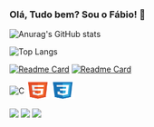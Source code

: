 ### Olá, Tudo bem? Sou o Fábio! 👋

![Anurag's GitHub stats](https://github-readme-stats.vercel.app/api?username=Fabiojr7&show_icons=true&theme=merko) 
      
![Top Langs](https://github-readme-stats.vercel.app/api/top-langs/?username=Fabiojr7&hide_progress=false&theme=merko)
      
[![Readme Card](https://github-readme-stats.vercel.app/api/pin/?username=Fabiojr7&repo=ALGORITMOS_I&theme=merko)](https://github.com/anuraghazra/github-readme-stats) 
[![Readme Card](https://github-readme-stats.vercel.app/api/pin/?username=Fabiojr7&repo=Desenvolvimento-WEB&theme=merko)](https://github.com/anuraghazra/github-readme-stats)

<div>
  <img align="center" alt="C" height="30" width="40" src="https://cdn.jsdelivr.net/gh/devicons/devicon/icons/c/c-original.svg">
  <img align="center" alt="HTML" height="30" width="40" src="https://raw.githubusercontent.com/devicons/devicon/master/icons/html5/html5-original.svg">
  <img align="center" alt="CSS" height="30" width="40" src="https://raw.githubusercontent.com/devicons/devicon/master/icons/css3/css3-original.svg">
</div>

<div>
  <br>
  <a href="https://instagram.com/fabiojr_sm" target="_blank"><img src="https://img.shields.io/badge/-Instagram-%23E4405F?style=for-the-badge&logo=instagram&logoColor=white" target="_blank"></a>
  <a href = "mailto:fabiojrsilveira09@gmail.com"><img src="https://img.shields.io/badge/-Gmail-%23333?style=for-the-badge&logo=gmail&logoColor=white" target="_blank"></a>
  <a href="https://www.linkedin.com/in/fábio-júnior-da-silveira-moraes-584486240" target="_blank"><img src="https://img.shields.io/badge/-LinkedIn-%230077B5?style=for-the-badge&logo=linkedin&logoColor=white" target="_blank"></a> 
</div>

<!--
**Fabiojr7/Fabiojr7** is a ✨ _special_ ✨ repository because its `README.md` (this file) appears on your GitHub profile.

Here are some ideas to get you started:

- 🔭 I’m currently working on ...
- 🌱 I’m currently learning ...
- 👯 I’m looking to collaborate on ...
- 🤔 I’m looking for help with ...
- 💬 Ask me about ...
- 📫 How to reach me: ...
- 😄 Pronouns: ...
- ⚡ Fun fact: ...
-->
